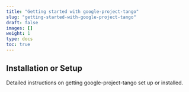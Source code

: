 ```yaml
---
title: "Getting started with google-project-tango"
slug: "getting-started-with-google-project-tango"
draft: false
images: []
weight: 1
type: docs
toc: true
---
```


## Installation or Setup
Detailed instructions on getting google-project-tango set up or installed.

